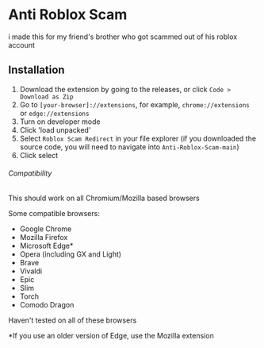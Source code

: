 # Anti Roblox Scam
i made this for my friend's brother who got scammed out of his roblox account

## Installation

1. Download the extension by going to the releases, or click `Code > Download as Zip`
2. Go to `[your-browser]://extensions`, for example, `chrome://extensions` or `edge://extensions`
3. Turn on developer mode
4. Click 'load unpacked'
5. Select `Roblox Scam Redirect` in your file explorer (if you downloaded the source code, you will need to navigate into `Anti-Roblox-Scam-main`)
6. Click select

###### Compatibility

This should work on all Chromium/Mozilla based browsers

Some compatible browsers:
- Google Chrome
- Mozilla Firefox
- Microsoft Edge*
- Opera (including GX and Light)
- Brave
- Vivaldi
- Epic
- Slim
- Torch
- Comodo Dragon

Haven't tested on all of these browsers

\*If you use an older version of Edge, use the Mozilla extension
